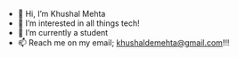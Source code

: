 - 👋 Hi, I’m Khushal Mehta
- 👀 I’m interested in all things tech!
- 🌱 I’m currently a student 
- 📫 Reach me on my email; khushaldemehta@gmail.com!!!

<!---
Khushal-Mehta/Khushal-Mehta is a ✨ special ✨ repository because its `README.md` (this file) appears on your GitHub profile.
You can click the Preview link to take a look at your changes.
--->
